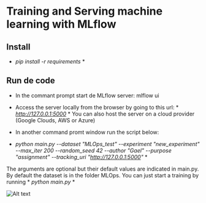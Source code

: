 

# Training and Serving machine learning with MLflow

## Install
* *pip install -r requirements* *

## Run de code 

- In the commant prompt start de MLflow server: mlflow ui

- Access the server locally from the browser by going to this url: * *http://127.0.0.1:5000* *
You can also host the server on a cloud provider (Google Clouds, AWS or Azure)

- In another command promt window run the script below:

* *python main.py --dataset "MLOps_test" --experiment "new_experiment" --max_iter 200 --random_seed 42 --author "Gael"  --purpose "assignment" --tracking_uri "http://127.0.0.1:5000"* *


The arguments are optional but their default values are indicated in main.py. By default the dataset is in the folder MLOps.
You can just start a training by running * *python main.py* *

![Alt text](./[mlflowserver.png](https://github.com/gaelkt/MLFlow/blob/main/mlflowserver.png.png) "screenshot mlflow server")


